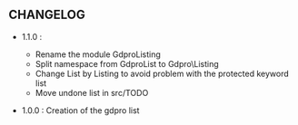 ## CHANGELOG

- 1.1.0 :
    * Rename the module GdproListing
    * Split namespace from GdproList to Gdpro\\Listing
    * Change List by Listing to avoid problem with the protected keyword list
    * Move undone list in src/TODO

- 1.0.0 : Creation of the gdpro list
